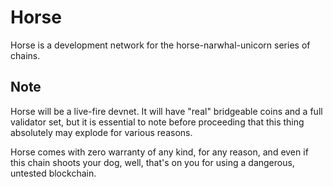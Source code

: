 # Horse

Horse is a development network for the horse-narwhal-unicorn series of chains.

## Note

Horse will be a live-fire devnet.   It will have "real" bridgeable coins and a full validator set, but it is essential to note before proceeding that this thing absolutely may explode for various reasons.

Horse comes with zero warranty of any kind, for any reason, and even if this chain shoots your dog, well, that's on you for using a dangerous, untested blockchain.



